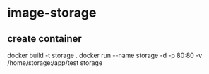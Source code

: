 # image-storage

## create container
docker build -t storage .
docker run --name storage -d -p 80:80 -v /home/storage:/app/test storage